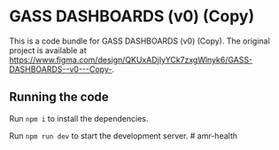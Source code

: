 
  # GASS DASHBOARDS (v0) (Copy)

  This is a code bundle for GASS DASHBOARDS (v0) (Copy). The original project is available at https://www.figma.com/design/QKUxADjIyYCk7zxgWlnyk6/GASS-DASHBOARDS--v0---Copy-.

  ## Running the code

  Run `npm i` to install the dependencies.

  Run `npm run dev` to start the development server.
  #   a m r - h e a l t h  
 